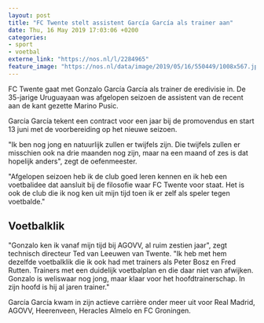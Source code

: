 ```yaml
---
layout: post
title: "FC Twente stelt assistent García García als trainer aan"
date: Thu, 16 May 2019 17:03:06 +0200
categories: 
- sport 
- voetbal 
externe_link: "https://nos.nl/l/2284965"
feature_image: "https://nos.nl/data/image/2019/05/16/550449/1008x567.jpg"
---
```


<p>FC Twente gaat met Gonzalo García García als trainer de eredivisie in. De 35-jarige Uruguayaan was afgelopen seizoen de assistent van de recent aan de kant gezette Marino Pusic.</p>
<p>García García tekent een contract voor een jaar bij de promovendus en start 13 juni met de voorbereiding op het nieuwe seizoen.</p>
<p>"Ik ben nog jong en natuurlijk zullen er twijfels zijn. Die twijfels zullen er misschien ook na drie maanden nog zijn, maar na een maand of zes is dat hopelijk anders", zegt de oefenmeester.</p>
<p>"Afgelopen seizoen heb ik de club goed leren kennen en ik heb een voetbalidee dat aansluit bij de filosofie waar FC Twente voor staat. Het is ook de club die ik nog ken uit mijn tijd toen ik er zelf als speler tegen voetbalde."</p>
<h2>Voetbalklik</h2>
<p>"Gonzalo ken ik vanaf mijn tijd bij AGOVV, al ruim zestien jaar", zegt technisch directeur Ted van Leeuwen van Twente. "Ik heb met hem dezelfde voetbalklik die ik ook had met trainers als Peter Bosz en Fred Rutten. Trainers met een duidelijk voetbalplan en die daar niet van afwijken. Gonzalo is weliswaar nog jong, maar klaar voor het hoofdtrainerschap. In zijn hoofd is hij al jaren trainer."</p>
<p>García García kwam in zijn actieve carrière onder meer uit voor Real Madrid, AGOVV, Heerenveen, Heracles Almelo en FC Groningen.</p>
